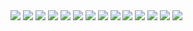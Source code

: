 <img src="images/presentation-01.png">
<img src="images/presentation-02.png">
<img src="images/presentation-03.png">
<img src="images/presentation-04.png">
<img src="images/presentation-05.png">
<img src="images/presentation-06.png">
<img src="images/presentation-07.png">
<img src="images/presentation-08.png">
<img src="images/presentation-09.png">
<img src="images/presentation-10.png">
<img src="images/presentation-11.png">
<img src="images/presentation-12.png">
<img src="images/presentation-13.png">
<img src="images/presentation-14.png">
